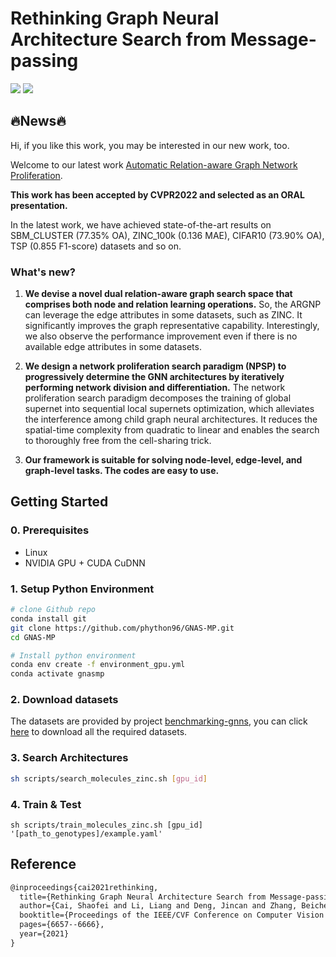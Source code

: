 # Rethinking Graph Neural Architecture Search from Message-passing

<a href="https://arxiv.org/abs/2103.14282"><img src = "https://img.shields.io/badge/arxiv-2103.14282-critical"></img></a> <a href="https://opensource.org/licenses/MIT"><img src = "https://img.shields.io/badge/License-MIT-yellow.svg"></img></a> 

## 🔥News🔥
Hi, if you like this work, you may be interested in our new work, too. 

Welcome to our latest work [Automatic Relation-aware Graph Network Proliferation](https://github.com/phython96/ARGNP). 

**This work has been accepted by CVPR2022 and selected as an ORAL presentation.**

In the latest work, we have achieved state-of-the-art results on SBM_CLUSTER (77.35% OA), ZINC_100k (0.136 MAE), CIFAR10 (73.90% OA), TSP (0.855 F1-score) datasets and so on. 

### What's new? 

1. **We devise a novel dual relation-aware graph search space that comprises both node and relation learning operations.**
So, the ARGNP can leverage the edge attributes in some datasets, such as ZINC. 
It significantly improves the graph representative capability. 
Interestingly, we also observe the performance improvement even if there is no available edge attributes in some datasets. 

2. **We design a network proliferation search paradigm (NPSP) to progressively determine the GNN architectures by iteratively performing network division and differentiation.**
The network proliferation search paradigm decomposes the training of global supernet into sequential local supernets optimization, which alleviates the interference among child graph neural architectures. It reduces the spatial-time complexity from quadratic to linear and enables the search to thoroughly free from the cell-sharing trick. 

3. **Our framework is suitable for solving node-level, edge-level, and graph-level tasks. The codes are easy to use.**




## Getting Started

### 0. Prerequisites

+ Linux
+ NVIDIA GPU + CUDA CuDNN 

### 1. Setup Python Environment

```sh
# clone Github repo
conda install git
git clone https://github.com/phython96/GNAS-MP.git
cd GNAS-MP

# Install python environment
conda env create -f environment_gpu.yml
conda activate gnasmp
```

### 2. Download datasets

The datasets are provided by project [benchmarking-gnns](https://github.com/graphdeeplearning/benchmarking-gnns), you can click [here](https://github.com/graphdeeplearning/benchmarking-gnns/blob/master/docs/02_download_datasets.md) to download all the required datasets. 

### 3. Search Architectures

```sh
sh scripts/search_molecules_zinc.sh [gpu_id]
```

### 4. Train & Test

```
sh scripts/train_molecules_zinc.sh [gpu_id] '[path_to_genotypes]/example.yaml'
```

## Reference
```latex
@inproceedings{cai2021rethinking,
  title={Rethinking Graph Neural Architecture Search from Message-passing},
  author={Cai, Shaofei and Li, Liang and Deng, Jincan and Zhang, Beichen and Zha, Zheng-Jun and Su, Li and Huang, Qingming},
  booktitle={Proceedings of the IEEE/CVF Conference on Computer Vision and Pattern Recognition},
  pages={6657--6666},
  year={2021}
}
```
